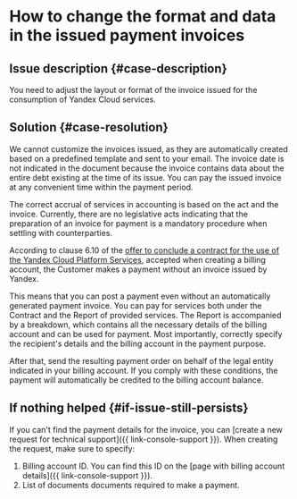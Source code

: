 # How to change the format and data in the issued payment invoices


## Issue description {#case-description}

You need to adjust the layout or format of the invoice issued for the consumption of Yandex Cloud services.

## Solution {#case-resolution}

We cannot customize the invoices issued, as they are automatically created based on a predefined template and sent to your email.
The invoice date is not indicated in the document because the invoice contains data about the entire debt existing at the time of its issue.
You can pay the issued invoice at any convenient time within the payment period.

The correct accrual of services in accounting is based on the act and the invoice.
Currently, there are no legislative acts indicating that the preparation of an invoice for payment is a mandatory procedure when settling with counterparties.

According to clause 6.10 of the [offer to conclude a contract for the use of the Yandex Cloud Platform Services](https://yandex.ru/legal/cloud_oferta/?lang=ru), accepted when creating a billing account, the Customer makes a payment without an invoice issued by Yandex.

This means that you can post a payment even without an automatically generated payment invoice.
You can pay for services both under the Contract and the Report of provided services. The Report is accompanied by a breakdown, which contains all the necessary details of the billing account and can be used for payment. Most importantly, correctly specify the recipient's details and the billing account in the payment purpose.

After that, send the resulting payment order on behalf of the legal entity indicated in your billing account.
If you comply with these conditions, the payment will automatically be credited to the billing account balance.

## If nothing helped {#if-issue-still-persists}

If you can't find the payment details for the invoice, you can [create a new request for technical support]({{ link-console-support }}).
When creating the request, make sure to specify:

1. Billing account ID.
   You can find this ID on the [page with billing account details]({{ link-console-support }}).
2. List of documents documents required to make a payment.
